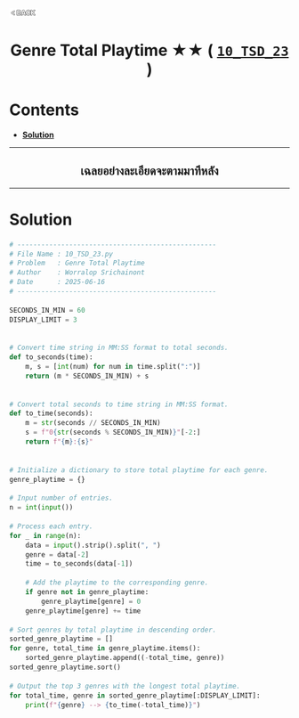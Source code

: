 <p align="left">
  <a href="../README.md">
    <img src="../../Z99-OTHERS/00-common/00-back.png" style="width:10%">
  </a>
</p>

<div align="center">
  <h1>
    Genre Total Playtime ★★ (
      <a href="https://drive.google.com/file/d/1IkcX66v3vl9U20yYVMldH4gmyXqXDxpI/view?usp=drive_link">
        <code>10_TSD_23</code>
      </a>
    )
  </h1>
</div>

# Contents

-   [**Solution**](#solution)

---

<div align="center">
  <h2>เฉลยอย่างละเอียดจะตามมาทีหลัง</h2>
</div>

---

# Solution

```python
# --------------------------------------------------
# File Name : 10_TSD_23.py
# Problem   : Genre Total Playtime
# Author    : Worralop Srichainont
# Date      : 2025-06-16
# --------------------------------------------------

SECONDS_IN_MIN = 60
DISPLAY_LIMIT = 3


# Convert time string in MM:SS format to total seconds.
def to_seconds(time):
    m, s = [int(num) for num in time.split(":")]
    return (m * SECONDS_IN_MIN) + s


# Convert total seconds to time string in MM:SS format.
def to_time(seconds):
    m = str(seconds // SECONDS_IN_MIN)
    s = f"0{str(seconds % SECONDS_IN_MIN)}"[-2:]
    return f"{m}:{s}"


# Initialize a dictionary to store total playtime for each genre.
genre_playtime = {}

# Input number of entries.
n = int(input())

# Process each entry.
for _ in range(n):
    data = input().strip().split(", ")
    genre = data[-2]
    time = to_seconds(data[-1])

    # Add the playtime to the corresponding genre.
    if genre not in genre_playtime:
        genre_playtime[genre] = 0
    genre_playtime[genre] += time

# Sort genres by total playtime in descending order.
sorted_genre_playtime = []
for genre, total_time in genre_playtime.items():
    sorted_genre_playtime.append((-total_time, genre))
sorted_genre_playtime.sort()

# Output the top 3 genres with the longest total playtime.
for total_time, genre in sorted_genre_playtime[:DISPLAY_LIMIT]:
    print(f"{genre} --> {to_time(-total_time)}")
```
